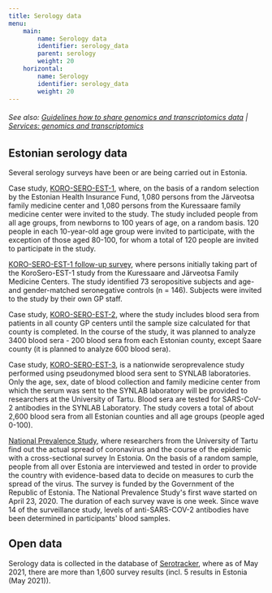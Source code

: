 ```yaml
---
title: Serology data
menu:
    main:
        name: Serology data
        identifier: serology_data
        parent: serology
        weight: 20
    horizontal:
        name: Serology
        identifier: serology_data
        weight: 20
---
```

###### See also: [Guidelines how to share genomics and transcriptomics data](../guidelines) | [Services: genomics and transcriptomics](../services)

##  Estonian serology data
Several serology surveys have been or are being carried out in Estonia.

Case study, [KORO-SERO-EST-1](https://www.ctm.ee/en/covid-19/koroonaviirus-sars-cov-2-antikehade-serolevimusuuring-eestis-kahe-piirkonna-testuuring/), where, on the basis of a random selection by the Estonian Health Insurance Fund, 1,080 persons from the Järveotsa family medicine center and 1,080 persons from the Kuressaare family medicine center were invited to the study. The study included people from all age groups, from newborns to 100 years of age, on a random basis. 120 people in each 10-year-old age group were invited to participate, with the exception of those aged 80-100, for whom a total of 120 people are invited to participate in the study. 

[KORO-SERO-EST-1 follow-up survey](https://www.ctm.ee/en/covid-19/korosero-est-1-jareluuring/), where persons initially taking part of the KoroSero-EST-1 study from the Kuressaare and Järveotsa Family Medicine Centers. The study identified 73 seropositive subjects and age- and gender-matched seronegative controls (n = 146). Subjects were invited to the study by their own GP staff.

Case study, [KORO-SERO-EST-2](https://www.ctm.ee/en/covid-19/ule-eestiline-sars-cov-2-antikehade-serolevimusuuring-korosero-est-2/), where the study includes blood sera from patients in all county GP centers until the sample size calculated for that county is completed. In the course of the study, it was planned to analyze 3400 blood sera - 200 blood sera from each Estonian county, except Saare county (it is planned to analyze 600 blood sera).

Case study, [KORO-SERO-EST-3](https://www.ctm.ee/en/covid-19/ule-eestiline-sars-cov-2-antikehade-serolevimusuuring-1-aasta-pandeemia-algusest-eestis-korosero-est-3/), is a nationwide seroprevalence study performed using pseudonymed blood sera sent to SYNLAB laboratories. Only the age, sex, date of blood collection and family medicine center from which the serum was sent to the SYNLAB laboratory will be provided to researchers at the University of Tartu. Blood sera are tested for SARS-CoV-2 antibodies in the SYNLAB Laboratory. The study covers a total of about 2,600 blood sera from all Estonian counties and all age groups (people aged 0-100).

[National Prevalence Study](https://www.ut.ee/et/teadus/koroonaviiruse-levimuse-uuring-covid-19-active-seire), where researchers from the University of Tartu find out the actual spread of coronavirus and the course of the epidemic with a cross-sectional survey In Estonia. On the basis of a random sample, people from all over Estonia are interviewed and tested in order to provide the country with evidence-based data to decide on measures to curb the spread of the virus. The survey is funded by the Government of the Republic of Estonia. The National Prevalence Study's first wave started on April 23, 2020. The duration of each survey wave is one week. Since wave 14 of the surveillance study, levels of anti-SARS-COV-2 antibodies have been determined in participants' blood samples.

## Open data

Serology data is collected in the database of [Serotracker](https://serotracker.com/en/Explore), where as of May 2021, there are more than 1,600 survey results (incl. 5 results in Estonia (May 2021)).

